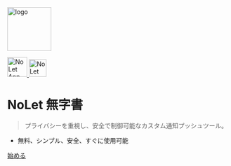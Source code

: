 <img src="/_media/logo.png" alt="logo"  height="100">


[<img src="https://is1-ssl.mzstatic.com/image/thumb/Purple221/v4/fc/78/a0/fc78a0ee-dc6b-00d9-85be-e74c24b2bcb5/AppIcon-85-220-0-4-2x.png/512x0w.webp" alt="NoLet App" height="45"> ](https://testflight.apple.com/join/PMPaM6BR)
[<img src="https://developer.apple.com/assets/elements/badges/download-on-the-app-store.svg" alt="NoLet App" height="40">](https://apps.apple.com/app/id6615073345) 



#  NoLet 無字書   


> プライバシーを重視し、安全で制御可能なカスタム通知プッシュツール。

- 無料、シンプル、安全、すぐに使用可能


[始める](#NoLetApp)

